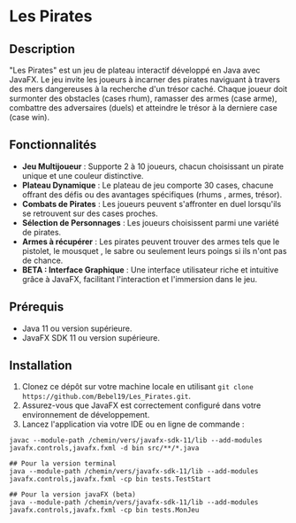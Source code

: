 # Les Pirates

## Description

"Les Pirates" est un jeu de plateau interactif développé en Java avec JavaFX. Le jeu invite les joueurs à incarner des pirates naviguant à travers des mers dangereuses à la recherche d'un trésor caché. Chaque joueur doit surmonter des obstacles (cases rhum), ramasser des armes (case arme), combattre des adversaires (duels) et atteindre le trésor à la derniere case (case win).

## Fonctionnalités

- **Jeu Multijoueur** : Supporte 2 à 10 joueurs, chacun choisissant un pirate unique et une couleur distinctive.
- **Plateau Dynamique** : Le plateau de jeu comporte 30 cases, chacune offrant des défis ou des avantages spécifiques (rhums , armes, trésor).
- **Combats de Pirates** : Les joueurs peuvent s'affronter en duel lorsqu'ils se retrouvent sur des cases proches.
- **Sélection de Personnages** : Les joueurs choisissent parmi une variété de pirates.
- **Armes à récupérer** : Les pirates peuvent trouver des armes tels que le pistolet, le mousquet , le sabre ou seulement leurs poings si ils n'ont pas de chance.
- **BETA : Interface Graphique** : Une interface utilisateur riche et intuitive grâce à JavaFX, facilitant l'interaction et l'immersion dans le jeu.

## Prérequis

- Java 11 ou version supérieure.
- JavaFX SDK 11 ou version supérieure.

## Installation

1. Clonez ce dépôt sur votre machine locale en utilisant `git clone https://github.com/Bebel19/Les_Pirates.git`.
2. Assurez-vous que JavaFX est correctement configuré dans votre environnement de développement.
3. Lancez l'application via votre IDE ou en ligne de commande :

```shell
javac --module-path /chemin/vers/javafx-sdk-11/lib --add-modules javafx.controls,javafx.fxml -d bin src/**/*.java

```

```shell
## Pour la version terminal 
java --module-path /chemin/vers/javafx-sdk-11/lib --add-modules javafx.controls,javafx.fxml -cp bin tests.TestStart
```

```shell
## Pour la version javaFX (beta)
java --module-path /chemin/vers/javafx-sdk-11/lib --add-modules javafx.controls,javafx.fxml -cp bin tests.MonJeu
```
